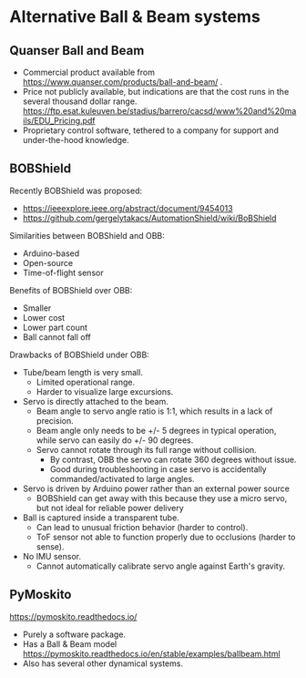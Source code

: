 # Alternative Ball & Beam systems

## Quanser Ball and Beam

- Commercial product available from <https://www.quanser.com/products/ball-and-beam/> .
- Price not publicly available, but indications are that the cost runs in the several thousand dollar range. <https://ftp.esat.kuleuven.be/stadius/barrero/cacsd/www%20and%20mails/EDU_Pricing.pdf>
- Proprietary control software, tethered to a company for support and under-the-hood knowledge.

## BOBShield

Recently BOBShield was proposed:

- <https://ieeexplore.ieee.org/abstract/document/9454013>
- <https://github.com/gergelytakacs/AutomationShield/wiki/BoBShield>

Similarities between BOBShield and OBB:

- Arduino-based
- Open-source
- Time-of-flight sensor

Benefits of BOBShield over OBB:

- Smaller
- Lower cost
- Lower part count
- Ball cannot fall off

Drawbacks of BOBShield under OBB:

- Tube/beam length is very small.
  - Limited operational range.
  - Harder to visualize large excursions.
- Servo is directly attached to the beam.
  - Beam angle to servo angle ratio is 1:1, which results in a lack of precision.
  - Beam angle only needs to be +/- 5 degrees in typical operation, while servo can easily do +/- 90 degrees.
  - Servo cannot rotate through its full range without collision.
    - By contrast, OBB the servo can rotate 360 degrees without issue.
    - Good during troubleshooting in case servo is accidentally commanded/activated to large angles.
- Servo is driven by Arduino power rather than an external power source
  - BOBShield can get away with this because they use a micro servo, but not ideal for reliable power delivery
- Ball is captured inside a transparent tube.
  - Can lead to unusual friction behavior (harder to control).
  - ToF sensor not able to function properly due to occlusions (harder to sense).
- No IMU sensor.
  - Cannot automatically calibrate servo angle against Earth's gravity.

## PyMoskito

<https://pymoskito.readthedocs.io/>

- Purely a software package.
- Has a Ball & Beam model <https://pymoskito.readthedocs.io/en/stable/examples/ballbeam.html>
- Also has several other dynamical systems.

